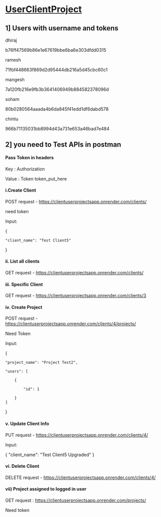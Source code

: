 # <a href="https://clientuserprojectsapp.onrender.com">UserClientProject</a>


## 1] Users with username and tokens 
dhiraj

b76ff47569b86e1e67619bbe6ba6e303dfdd0315


ramesh

71fbf448663f869d2d95444db216a5d45cbc60c1


mangesh

7a120fb216e9fb3b3641406949b884582378096d


soham

80b0280564aaada4b6da845f41edd1df6dabd578


chintu

966b71135031bb8994d43a731e653a46bad7e484



## 2] you need to Test APIs in postman
#### Pass Token in headers

Key : Authorization 

Value : Token token_put_here

#### i.Create Client
POST request - https://clientuserprojectsapp.onrender.com/clients/

need token

Input:

{

    "client_name": "Test Client5"
    
}



#### ii. List all clients
GET request - https://clientuserprojectsapp.onrender.com/clients/


#### iii. Specific Client
GET request - https://clientuserprojectsapp.onrender.com/clients/3


#### iv. Create Project
POST request - https://clientuserprojectsapp.onrender.com/clients/4/projects/

Need Token

Input:

{

    "project_name": "Project Test2",
    
    "users": [
    
        {
        
            "id": 1
           
        }
    ]
}

#### v. Update Client Info
PUT request - https://clientuserprojectsapp.onrender.com/clients/4/

Input:

{
    "client_name": "Test Client5 Upgraded"
}

#### vi. Delete Client
DELETE request - https://clientuserprojectsapp.onrender.com/clients/4/

#### vii) Project assigned to logged in user
GET request : https://clientuserprojectsapp.onrender.com/projects/

Need token
